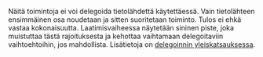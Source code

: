 
Näitä toimintoja ei voi delegoida tietolähdettä käytettäessä. Vain tietolähteen ensimmäinen osa noudetaan ja sitten suoritetaan toiminto.  Tulos ei ehkä vastaa kokonaisuutta.  Laatimisvaiheessa näytetään sininen piste, joka muistuttaa tästä rajoituksesta ja kehottaa vaihtamaan delegoitaviin vaihtoehtoihin, jos mahdollista. Lisätietoja on [delegoinnin yleiskatsauksessa](../maker/canvas-apps/delegation-overview.md).

